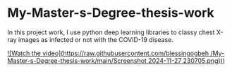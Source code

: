 # My-Master-s-Degree-thesis-work
In this project work, I use python deep learning libraries to classy chest X-ray images as infected or not with the COVID-19 disease. 

[![Watch the video](https://raw.githubusercontent.com/blessingogbeh
/My-Master-s-Degree-thesis-work/main/Screenshot 2024-11-27 230705.png))](https://drive.google.com/file/d/1D8LIhFPkP3mxYsUyC6KW9udGMqPRWA5E/view?usp=sharing))

